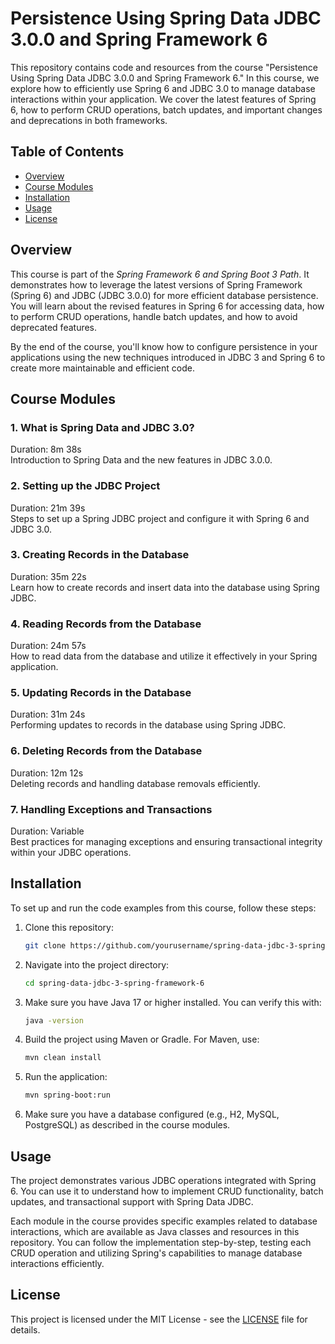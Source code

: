 # Persistence Using Spring Data JDBC 3.0.0 and Spring Framework 6

This repository contains code and resources from the course "Persistence Using Spring Data JDBC 3.0.0 and Spring Framework 6." In this course, we explore how to efficiently use Spring 6 and JDBC 3.0 to manage database interactions within your application. We cover the latest features of Spring 6, how to perform CRUD operations, batch updates, and important changes and deprecations in both frameworks.

## Table of Contents
- [Overview](#overview)
- [Course Modules](#course-modules)
- [Installation](#installation)
- [Usage](#usage)
- [License](#license)

## Overview

This course is part of the *Spring Framework 6 and Spring Boot 3 Path*. It demonstrates how to leverage the latest versions of Spring Framework (Spring 6) and JDBC (JDBC 3.0.0) for more efficient database persistence. You will learn about the revised features in Spring 6 for accessing data, how to perform CRUD operations, handle batch updates, and how to avoid deprecated features.

By the end of the course, you'll know how to configure persistence in your applications using the new techniques introduced in JDBC 3 and Spring 6 to create more maintainable and efficient code.

## Course Modules

### 1. **What is Spring Data and JDBC 3.0?**
Duration: 8m 38s  
Introduction to Spring Data and the new features in JDBC 3.0.0.

### 2. **Setting up the JDBC Project**
Duration: 21m 39s  
Steps to set up a Spring JDBC project and configure it with Spring 6 and JDBC 3.0.

### 3. **Creating Records in the Database**
Duration: 35m 22s  
Learn how to create records and insert data into the database using Spring JDBC.

### 4. **Reading Records from the Database**
Duration: 24m 57s  
How to read data from the database and utilize it effectively in your Spring application.

### 5. **Updating Records in the Database**
Duration: 31m 24s  
Performing updates to records in the database using Spring JDBC.

### 6. **Deleting Records from the Database**
Duration: 12m 12s  
Deleting records and handling database removals efficiently.

### 7. **Handling Exceptions and Transactions**
Duration: Variable  
Best practices for managing exceptions and ensuring transactional integrity within your JDBC operations.

## Installation

To set up and run the code examples from this course, follow these steps:

1. Clone this repository:
    ```bash
    git clone https://github.com/yourusername/spring-data-jdbc-3-spring-framework-6.git
    ```

2. Navigate into the project directory:
    ```bash
    cd spring-data-jdbc-3-spring-framework-6
    ```

3. Make sure you have Java 17 or higher installed. You can verify this with:
    ```bash
    java -version
    ```

4. Build the project using Maven or Gradle. For Maven, use:
    ```bash
    mvn clean install
    ```

5. Run the application:
    ```bash
    mvn spring-boot:run
    ```

6. Make sure you have a database configured (e.g., H2, MySQL, PostgreSQL) as described in the course modules.

## Usage

The project demonstrates various JDBC operations integrated with Spring 6. You can use it to understand how to implement CRUD functionality, batch updates, and transactional support with Spring Data JDBC.

Each module in the course provides specific examples related to database interactions, which are available as Java classes and resources in this repository. You can follow the implementation step-by-step, testing each CRUD operation and utilizing Spring's capabilities to manage database interactions efficiently.

## License

This project is licensed under the MIT License - see the [LICENSE](LICENSE) file for details.
